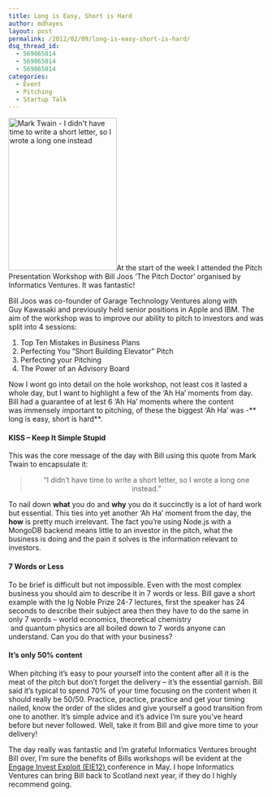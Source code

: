 ```yaml
---
title: Long is Easy, Short is Hard
author: mdhayes
layout: post
permalink: /2012/02/09/long-is-easy-short-is-hard/
dsq_thread_id:
  - 569865014
  - 569865014
  - 569865014
categories:
  - Event
  - Pitching
  - Startup Talk
---
```

[<img class="size-medium wp-image-523 alignright" title="I didn't have time to write a short letter, so I wrote a long one instead" src="http://www.rookieoven.com/wp-content/uploads/2012/02/I-didnt-have-time-to-write-a-short-letter-so-I-wrote-a-long-one-instead-213x300.jpeg" alt="Mark Twain - I didn't have time to write a short letter, so I wrote a long one instead" width="213" height="300" />][1]At the start of the week I attended the Pitch Presentation Workshop with Bill Joos &#8216;The Pitch Doctor&#8217; organised by Informatics Ventures. It was fantastic!

Bill Joos was co-founder of Garage Technology Ventures along with Guy Kawasaki and previously held senior positions in Apple and IBM. The aim of the workshop was to improve our ability to pitch to investors and was split into 4 sessions:

  1. Top Ten Mistakes in Business Plans
  2. Perfecting You &#8220;Short Building Elevator&#8221; Pitch
  3. Perfecting your Pitching
  4. The Power of an Advisory Board

Now I wont go into detail on the hole workshop, not least cos it lasted a whole day, but I want to highlight a few of the &#8216;Ah Ha&#8217; moments from day. Bill had a guarantee of at lest 6 &#8216;Ah Ha&#8217; moments where the content was immensely important to pitching, of these the biggest &#8216;Ah Ha&#8217; was -** long is easy, short is hard**.

#### KISS &#8211; Keep It Simple Stupid

This was the core message of the day with Bill using this quote from Mark Twain to encapsulate it:

> <p style="text-align: center;">
>   “I didn&#8217;t have time to write a short letter, so I wrote a long one instead.”
> </p>

To nail down **what** you do and **why** you do it succinctly is a lot of hard work but essential. This ties into yet another &#8216;Ah Ha&#8217; moment from the day, the **how** is pretty much irrelevant. The fact you&#8217;re using Node.js with a MongoDB backend means little to an investor in the pitch, what the business is doing and the pain it solves is the information relevant to investors.

#### 7 Words or Less

To be brief is difficult but not impossible. Even with the most complex business you should aim to describe it in 7 words or less. Bill gave a short example with the Ig Noble Prize 24-7 lectures, first the speaker has 24 seconds to describe their subject area then they have to do the same in only 7 words &#8211; world economics, theoretical chemistry  and quantum physics are all boiled down to 7 words anyone can understand. Can you do that with your business?

#### It&#8217;s only 50% content

When pitching it&#8217;s easy to pour yourself into the content after all it is the meat of the pitch but don&#8217;t forget the delivery &#8211; it&#8217;s the essential garnish. Bill said it&#8217;s typical to spend 70% of your time focusing on the content when it should really be 50/50. Practice, practice, practice and get your timing nailed, know the order of the slides and give yourself a good transition from one to another. It&#8217;s simple advice and it&#8217;s advice I&#8217;m sure you&#8217;ve heard before but never followed. Well, take it from Bill and give more time to your delivery!

The day really was fantastic and I&#8217;m grateful Informatics Ventures brought Bill over, I&#8217;m sure the benefits of Bills workshops will be evident at the [Engage Invest Exploit (EIE12) ][2]conference in May. I hope Informatics Ventures can bring Bill back to Scotland next year, if they do I highly recommend going.

 [1]: http://www.rookieoven.com/wp-content/uploads/2012/02/I-didnt-have-time-to-write-a-short-letter-so-I-wrote-a-long-one-instead.jpeg
 [2]: http://www.eie12.com/ "EIE 12"